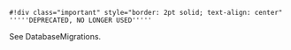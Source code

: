 
    #!div class="important" style="border: 2pt solid; text-align: center" 
    '''''DEPRECATED, NO LONGER USED''''' 

See DatabaseMigrations.